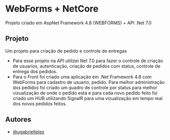 
# WebForms + NetCore

Projeto criado em AspNet Framework 4.8 (WEBFORMS) + API .Net 7.0


## Projeto

Um projeto para criação de pedido e controle de entregas

- Para esse projeto na API utilizei Net 7.0 para fazer o controle de criação de usuarios, autenticação, criação de pedidos com status, controle de entrega dos pedidos.
- Para o Front foi criado uma aplicação em .Net Framework 4.8 com WebForms para cadastro de usuario, pedido. Para melhor administração dos pedidos foi criado um quadro de controle por status para melhor vizualização de onde o pedido está e para cada novo pedido feito foi criado um HUB utilizando SignalR para uma vizualização em tempo real dos novos pedidos feitos. 


## Autores

- [@ugabrielteles](https://www.github.com/ugabrielteles)

